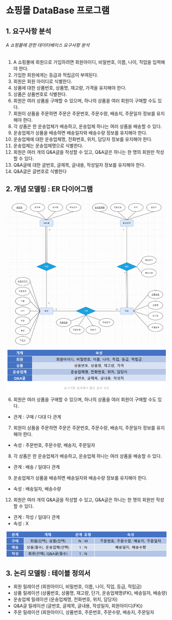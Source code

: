 # 쇼핑몰 DataBase 프로그램

## 1. 요구사항 분석
###### A 쇼핑몰에 관한 데이터베이스 요구사항 분석
1. A 쇼핑몰에 회원으로 가입하려면 회원아이디, 비밀번호, 이름, 나이, 직업을 입력해야 한다.
2. 가입한 회원에게는 등급과 적립금이 부여된다.
3. 회원은 회원 아이디로 식별한다.
4. 상품에 대한 상품번호, 상품명, 재고량, 가격을 유지해야 한다.
5. 상품은 상품번호로 식별한다.
6. 회원은 여러 상품을 구매할 수 있으며, 하나의 상품을 여러 회원이 구매할 수도 있다.
7. 회원이 상품을 주문하면 주문은 주문번호, 주문수량, 배송지, 주문일자 정보를 유지해야 한다.
8. 각 상품은 한 운송업체가 배송하고, 운송업체 하나는 여러 상품을 배송할 수 있다.
9. 운송업체가 상품을 배송하면 배송일자와 배송수량 정보를 유지해아 한다.
10. 운송업체에 대한 운송업체명, 전화번호, 위치, 담당자 정보를 유지해야 한다.
11. 운송업체는 운송업체명으로 식별한다.
12. 회원은 여러 개의 Q&A글을 작성할 수 있고, Q&A글은 하나는 한 명의 회원만 작성할 수 있다.
13. Q&A글에 대한 글번호, 글제목, 글내용, 작성일자 정보를 유지해야 한다.
14. Q&A글은 글번호로 식별한다

## 2. 개념 모델링 : ER 다이어그램
![Captum](./img/db_1.png)
![Captum](./img/db_2.png)

6. 회원은 여러 상품을 구매할 수 있으며, 하나의 상품을 여러 회원이 구매할 수도 있다.
- 관계 : 구매 / 다대 다 관계
7. 회원이 상품을 주문하면 주문은 주문번호, 주문수량, 배송지, 주문일자 정보를 유지해야
한다.
- 속성 : 주문번호, 주문수량, 배송지, 주문일자
8. 각 상품은 한 운송업체가 배송하고, 운송업체 하나는 여러 상품을 배송할 수 있다.
- 관계 : 배송 / 일대다 관계
9. 운송업체가 상품을 배송하면 배송일자와 배송수량 정보를 유지해아 한다.
- 속성 : 배송일자, 배송수량
12. 회원은 여러 개의 Q&A글을 작성할 수 있고, Q&A글은 하나는 한 명의 회원만 작성할 수
있다.
- 관계 : 작성 / 일대다 관계
- 속성 : X

![Captum](./img/db_3.png)

## 3. 논리 모델링 : 테이블 정의서
- 회원 릴레이션 (회원아이디, 비밀번호, 이름, 나이, 직업, 등급, 적립금)
- 상품 릴레이션 (상품번호, 상품명, 재고량, 단가, 운송업체명(FK), 배송일자, 배송량)
- 운송업체 릴레이션 (운송업체명, 전화번호, 위치, 담당자)
- Q&A글 릴레이션 (글번호, 글제목, 글내용, 작성일자, 회원아이디(FK))
- 주문 릴레이션 (회원아이디, 상품번호, 주문번호, 주문수량, 배송지, 주문일자
  
